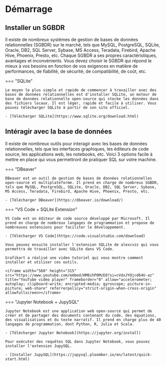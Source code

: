 # Démarrage

## Installer un SGBDR

Il existe de nombreux systèmes de gestion de bases de données relationnelles (SGBDR) sur le marché, tels que MySQL, PostgreSQL, SQLite, Oracle, DB2, SQL Server, Sybase, MS Access, Teradata, Firebird, Apache Hive, Phoenix, Presto, etc. Chaque SGBDR a ses propres caractéristiques, avantages et inconvénients. Vous devez choisir le SGBDR qui répond le mieux à vos besoins en fonction de vos exigences en matière de performances, de fiabilité, de sécurité, de compatibilité, de coût, etc.

=== "SQLite"

    Le moyen le plus simple et rapide de commencer à travailler avec des bases de données relationnelles est d'installer SQLite, un moteur de base de données relationnelle open-source qui stocke les données dans des fichiers locaux. Il est léger, rapide et facile à utiliser. Vous pouvez télécharger SQLite à partir de son site officiel.

    - [Télécharger SQLite](https://www.sqlite.org/download.html)

## Intéragir avec la base de données

Il existe de nombreux outils pour interagir avec les bases de données relationnelles, tels que les interfaces graphiques, les éditeurs de code source, les applications web, les notebooks, etc. Voici 3 options facile à mettre en place qui vous permettront de pratiquer SQL sur votre machine.

=== "DBeaver"

    DBeaver est un outil de gestion de bases de données relationnelles open-source et multiplateforme. Il prend en charge de nombreux SGBDR, tels que MySQL, PostgreSQL, SQLite, Oracle, DB2, SQL Server, Sybase, MS Access, Teradata, Firebird, Apache Hive, Phoenix, Presto, etc.

    - [Télécharger DBeaver](https://dbeaver.io/download/)

=== "VS Code + SQLite Extension"

    VS Code est un éditeur de code source développé par Microsoft. Il prend en charge de nombreux langages de programmation et propose de nombreuses extensions pour faciliter le développement.

    - [Télécharger VS Code](https://code.visualstudio.com/download)

    Vous pouvez ensuite installer l'extension SQLite de alexcvzz qui vous permettra de travailler avec SQLite dans VS Code.

    Grafikart a réalisé une video tutoriel qui vous montre comment installer et utiliser ces outils.

    <iframe width="560" height="315" src="https://www.youtube.com/embed/HM8ihP0MzE8?si=cVdxJYOjcd64U-az" title="YouTube video player" frameborder="0" allow="accelerometer; autoplay; clipboard-write; encrypted-media; gyroscope; picture-in-picture; web-share" referrerpolicy="strict-origin-when-cross-origin" allowfullscreen></iframe>

=== "Jupyter Notebook + JupySQL"

    Jupyter Notebook est une application web open-source qui permet de créer et de partager des documents contenant du code, des équations, des visualisations et du texte narratif. Il prend en charge plus de 40 langages de programmation, dont Python, R, Julia et Scala.

    - [Télécharger Jupyter Notebook](https://jupyter.org/install)

    Pour exécuter des requêtes SQL dans Jupyter Notebook, vous pouvez installer l'extension JupySQL.

    - [Installer JupySQL](https://jupysql.ploomber.io/en/latest/quick-start.html)
